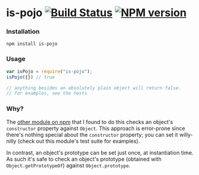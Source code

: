 # is-pojo [![Build Status](https://travis-ci.org/nickb1080/is-pojo.svg?branch=master)](https://travis-ci.org/nickb1080/is-pojo) [![NPM version](https://badge.fury.io/js/is-pojo.svg)](http://badge.fury.io/js/is-pojo)

### Installation
`npm install is-pojo`

### Usage
```js
var isPojo = require("is-pojo");
isPojo({}) // true

// anything besides an absolutely plain object will return false.
// for examples, see the tests
```

### Why?
The [other module on npm](https://www.npmjs.org/package/is-plain-object) that I found to do this checks an object's `constructor` property against `Object`. This approach is error-prone since there's nothing special about the `constructor` property; you can set it willy-nilly (check out this module's test suite for examples).

In contrast, an object's prototype can be set just once, at instantiation time. As such it's safe to check an object's prototype (obtained with `Object.getPrototypeOf`) against `Object.prototype`.